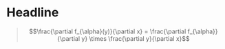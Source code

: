 # Headline

> $$\frac{\partial f_{\alpha}(y)}{\partial x} = \frac{\partial f_{\alpha}}{\partial y} \times \frac{\partial y}{\partial x}$$

